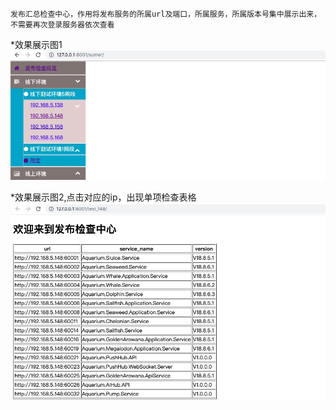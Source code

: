 ```
发布汇总检查中心，作用将发布服务的所属url及端口，所属服务，所属版本号集中展示出来，不需要再次登录服务器依次查看
```


*效果展示图1
![image1](https://github.com/herrywen-nanj/django_checkout-center/blob/master/pictures/A.png?raw=true)


*效果展示图2,点击对应的ip，出现单项检查表格
![image2](https://github.com/herrywen-nanj/django_checkout-center/blob/master/pictures/B.png?raw=true)
